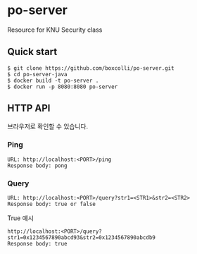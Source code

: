 # po-server
 Resource for KNU Security class

## Quick start
```
$ git clone https://github.com/boxcolli/po-server.git
$ cd po-server-java
$ docker build -t po-server .
$ docker run -p 8080:8080 po-server
```

## HTTP API
브라우저로 확인할 수 있습니다.
### Ping
```
URL: http://localhost:<PORT>/ping
Response body: pong
```
### Query
```
URL: http://localhost:<PORT>/query?str1=<STR1>&str2=<STR2>
Response body: true or false
```

True 예시
```
http://localhost:<PORT>/query?str1=0x1234567890abcd93&str2=0x1234567890abcdb9
Response body: true
```
